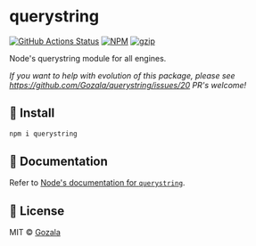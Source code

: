 # querystring

[![GitHub Actions Status](https://github.com/Gozala/querystring/workflows/ci/badge.svg)](https://github.com/Gozala/querystring/actions)
[![NPM](https://img.shields.io/npm/v/querystring.svg)](https://npm.im/querystring)
[![gzip](https://badgen.net/bundlephobia/minzip/querystring@latest)](https://bundlephobia.com/result?p=querystring@latest)

Node's querystring module for all engines.

_If you want to help with evolution of this package, please see https://github.com/Gozala/querystring/issues/20 PR's welcome!_

## 🔧 Install

```sh
npm i querystring
```

## 📖 Documentation

Refer to [Node's documentation for `querystring`](https://nodejs.org/api/querystring.html).

## 📜 License

MIT &copy; [Gozala](https://github.com/Gozala)
